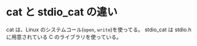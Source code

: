 # cat と stdio_cat の違い

cat は、Linux のシステムコール(`open`, `write`)を使ってる。
stdio_cat は stdio.h に用意されている C のライブラリを使っている。
